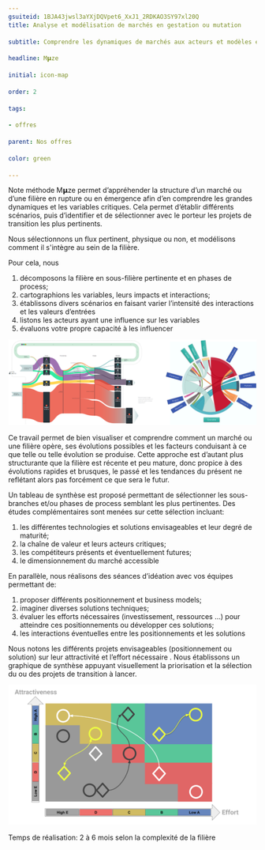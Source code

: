 ```yaml
---
gsuiteid: 1BJA43jwsl3aYXjDQVpet6_XxJ1_2RDKAO3SY97xl20Q
title: Analyse et modélisation de marchés en gestation ou mutation 

subtitle: Comprendre les dynamiques de marchés aux acteurs et modèles en évolution rapide pour mieux se positionner et créer de la valeur

headline: M𝝻ze

initial: icon-map

order: 2

tags:

- offres

parent: Nos offres

color: green

---
```


Note méthode M𝝻ze permet d’appréhender la structure d’un marché ou d’une filière en rupture ou en émergence afin d’en comprendre les grandes dynamiques et les variables critiques. Cela permet d’établir différents scénarios, puis d’identifier et de sélectionner avec le porteur les projets de transition les plus pertinents.

Nous sélectionnons un flux pertinent, physique ou non, et modélisons comment il s'intègre au sein de la filière.

Pour cela, nous


1. décomposons la filière en sous-filière pertinente et en phases de process;
2. cartographions les variables, leurs impacts et interactions;
3. établissons divers scénarios en faisant varier l’intensité des interactions et les valeurs d’entrées
4. listons les acteurs ayant une influence sur les variables
5. évaluons votre propre capacité à les influencer

![](images/image1.png)

Ce travail permet de bien visualiser et comprendre comment un marché ou une filière opère, ses évolutions possibles et les facteurs conduisant à ce que telle ou telle évolution se produise. Cette approche est d’autant plus structurante que la filière est récente et peu mature, donc propice à des évolutions rapides et brusques, le passé et les tendances du présent ne reflétant alors pas forcément ce que sera le futur.

Un tableau de synthèse est proposé permettant de sélectionner les sous-branches et/ou phases de process semblant les plus pertinentes. Des études complémentaires sont menées sur cette sélection incluant:


1. les différentes technologies et solutions envisageables et leur degré de maturité;
2. la chaîne de valeur et leurs acteurs critiques;
3. les compétiteurs présents et éventuellement futures;
4. le dimensionnement du marché accessible

En parallèle, nous réalisons des séances d’idéation avec vos équipes permettant de:


1. proposer différents positionnement et business models;
2. imaginer diverses solutions techniques;
3. évaluer les efforts nécessaires (investissement, ressources …) pour atteindre ces positionnements ou développer ces solutions;
4. les interactions éventuelles entre les positionnements et les solutions

Nous notons les différents projets envisageables (positionnement ou solution) sur leur attractivité et l’effort nécessaire . Nous établissons un graphique de synthèse appuyant visuellement la priorisation et la sélection du ou des projets de transition à lancer.

![](images/image2.png)

Temps de réalisation: 2 à 6 mois selon la complexité de la filière

